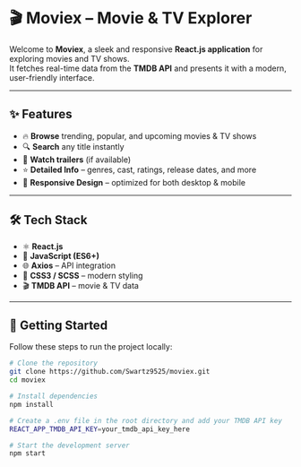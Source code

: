 # 🎬 Moviex – Movie & TV Explorer  

Welcome to **Moviex**, a sleek and responsive **React.js application** for exploring movies and TV shows.  
It fetches real-time data from the **TMDB API** and presents it with a modern, user-friendly interface.  

---

## ✨ Features  

- 🔥 **Browse** trending, popular, and upcoming movies & TV shows  
- 🔍 **Search** any title instantly  
- 🎥 **Watch trailers** (if available)  
- ⭐ **Detailed Info** – genres, cast, ratings, release dates, and more  
- 📱 **Responsive Design** – optimized for both desktop & mobile  

---

## 🛠 Tech Stack  

- ⚛️ **React.js**  
- 📜 **JavaScript (ES6+)**  
- 🌐 **Axios** – API integration  
- 🎨 **CSS3 / SCSS** – modern styling  
- 🎬 **TMDB API** – movie & TV data  

---

## 🚀 Getting Started  

Follow these steps to run the project locally:  

```bash
# Clone the repository
git clone https://github.com/Swartz9525/moviex.git
cd moviex

# Install dependencies
npm install

# Create a .env file in the root directory and add your TMDB API key
REACT_APP_TMDB_API_KEY=your_tmdb_api_key_here

# Start the development server
npm start
